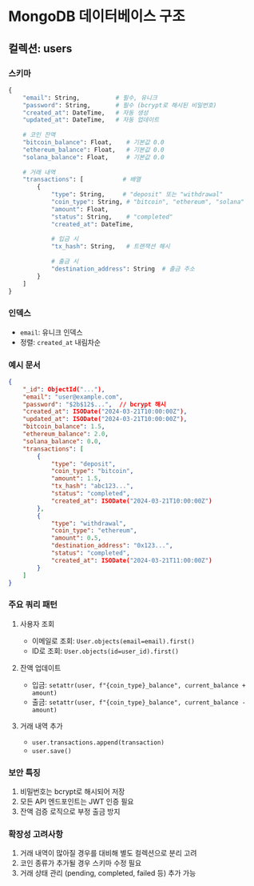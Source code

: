 # MongoDB 데이터베이스 구조

## 컬렉션: users

### 스키마
```python
{
    "email": String,          # 필수, 유니크
    "password": String,       # 필수 (bcrypt로 해시된 비밀번호)
    "created_at": DateTime,   # 자동 생성
    "updated_at": DateTime,   # 자동 업데이트
    
    # 코인 잔액
    "bitcoin_balance": Float,    # 기본값 0.0
    "ethereum_balance": Float,   # 기본값 0.0
    "solana_balance": Float,     # 기본값 0.0
    
    # 거래 내역
    "transactions": [           # 배열
        {
            "type": String,     # "deposit" 또는 "withdrawal"
            "coin_type": String, # "bitcoin", "ethereum", "solana"
            "amount": Float,
            "status": String,    # "completed"
            "created_at": DateTime,
            
            # 입금 시
            "tx_hash": String,   # 트랜잭션 해시
            
            # 출금 시
            "destination_address": String  # 출금 주소
        }
    ]
}
```

### 인덱스
- `email`: 유니크 인덱스
- 정렬: `created_at` 내림차순

### 예시 문서
```json
{
    "_id": ObjectId("..."),
    "email": "user@example.com",
    "password": "$2b$12$...",  // bcrypt 해시
    "created_at": ISODate("2024-03-21T10:00:00Z"),
    "updated_at": ISODate("2024-03-21T10:00:00Z"),
    "bitcoin_balance": 1.5,
    "ethereum_balance": 2.0,
    "solana_balance": 0.0,
    "transactions": [
        {
            "type": "deposit",
            "coin_type": "bitcoin",
            "amount": 1.5,
            "tx_hash": "abc123...",
            "status": "completed",
            "created_at": ISODate("2024-03-21T10:00:00Z")
        },
        {
            "type": "withdrawal",
            "coin_type": "ethereum",
            "amount": 0.5,
            "destination_address": "0x123...",
            "status": "completed",
            "created_at": ISODate("2024-03-21T11:00:00Z")
        }
    ]
}
```

### 주요 쿼리 패턴
1. 사용자 조회
   - 이메일로 조회: `User.objects(email=email).first()`
   - ID로 조회: `User.objects(id=user_id).first()`

2. 잔액 업데이트
   - 입금: `setattr(user, f"{coin_type}_balance", current_balance + amount)`
   - 출금: `setattr(user, f"{coin_type}_balance", current_balance - amount)`

3. 거래 내역 추가
   - `user.transactions.append(transaction)`
   - `user.save()`

### 보안 특징
1. 비밀번호는 bcrypt로 해시되어 저장
2. 모든 API 엔드포인트는 JWT 인증 필요
3. 잔액 검증 로직으로 부정 출금 방지

### 확장성 고려사항
1. 거래 내역이 많아질 경우를 대비해 별도 컬렉션으로 분리 고려
2. 코인 종류가 추가될 경우 스키마 수정 필요
3. 거래 상태 관리 (pending, completed, failed 등) 추가 가능